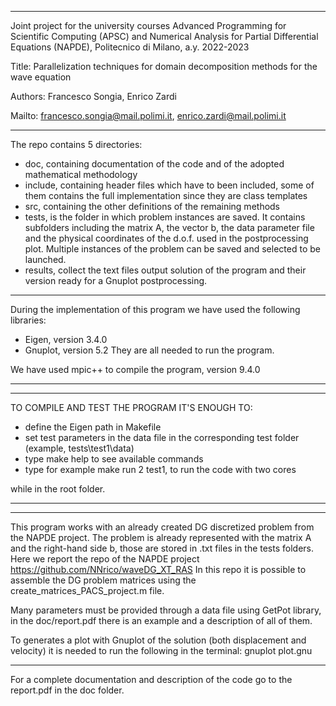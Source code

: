 -------------------------------------------------------------------------------
Joint project for the university courses Advanced Programming for
Scientific Computing (APSC) and Numerical Analysis for Partial
Differential Equations (NAPDE), Politecnico di Milano, a.y. 2022-2023

Title: Parallelization techniques for domain decomposition methods 
       for the wave equation

Authors: Francesco Songia, Enrico Zardi

Mailto: francesco.songia@mail.polimi.it, enrico.zardi@mail.polimi.it

-------------------------------------------------------------------------------
The repo contains 5 directories:
 - doc, containing documentation of the code and of the adopted
   mathematical methodology
 - include, containing header files which have to been included,
   some of them contains the full implementation since they are class templates
 - src, containing the other definitions of the remaining methods 
 - tests, is the folder in which problem instances are saved. It contains
   subfolders including the matrix A, the vector b, the data parameter file 
   and the physical coordinates of the d.o.f. used in the postprocessing plot.
   Multiple instances of the problem can be saved and selected to be launched. 
 - results,  collect the text files output solution of the program and their 
   version ready for a Gnuplot postprocessing. 

-------------------------------------------------------------------------------
During the implementation of this program we have used the following libraries:
 - Eigen, version 3.4.0
 - Gnuplot, version 5.2
 They are all needed to run the program.

We have used mpic++ to compile the program, version 9.4.0

-------------------------------------------------------------------------------
-------------------------------------------------------------------------------

TO COMPILE AND TEST THE PROGRAM IT'S ENOUGH TO: 
 - define the Eigen path in Makefile
 - set test parameters in the data file in the corresponding test folder
    (example, tests\test1\data)
 - type make help to see available commands
 - type for example make run 2 test1, to run the code with two cores

while in the root folder.

-------------------------------------------------------------------------------
-------------------------------------------------------------------------------
This program works with an already created DG discretized problem from the
NAPDE project. The problem is already represented with the matrix A and the 
right-hand side b, those are stored in .txt files in the tests folders.
Here we report the repo of the NAPDE project
https://github.com/NNrico/waveDG_XT_RAS
In this repo it is possible to assemble the DG problem matrices using
the create_matrices_PACS_project.m file.

Many parameters must be provided through a data file using GetPot library, 
in the doc/report.pdf there is an example and a description of all of them. 

To generates a plot with Gnuplot of the solution (both displacement and 
velocity) it is needed to run the following in the terminal:
gnuplot plot.gnu

-------------------------------------------------------------------------------
For a complete documentation and description of the code go to the report.pdf in 
the doc folder.









